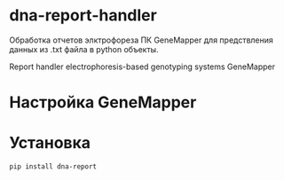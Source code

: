 # dna-report-handler
Обработка отчетов элктрофореза ПК GeneMapper для предствления данных из .txt файла в python объекты.

Report handler electrophoresis-based genotyping systems GeneMapper

# Настройка GeneMapper


# Установка
`pip install dna-report`



